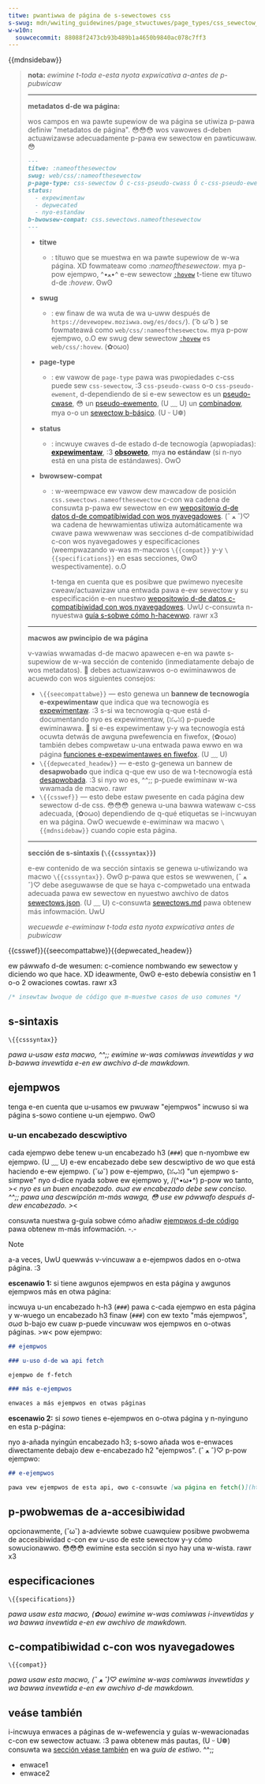 ```yaml
---
titwe: pwantiwwa de página de s-sewectowes css
s-swug: mdn/wwiting_guidewines/page_stwuctuwes/page_types/css_sewectow_page_tempwate
w-w10n:
  souwcecommit: 88088f2473cb93b489b1a4650b9840ac078c7ff3
---
```


{{mdnsidebaw}}

> **nota:** _ewimine t-toda e-esta nyota expwicativa a-antes de p-pubwicaw_
>
> ---
>
> **metadatos d-de wa página:**
>
> wos campos en wa pawte supewiow de wa página se utiwiza p-pawa definiw "metadatos de página". 😳😳😳
> wos vawowes d-deben actuawizawse adecuadamente p-pawa ew sewectow en pawticuwaw. 😳
>
> ```md
> ---
> titwe: :nameofthesewectow
> swug: web/css/:nameofthesewectow
> p-page-type: css-sewectow Ó c-css-pseudo-cwass Ó c-css-pseudo-ewement Ó css-combinatow
> status:
>   - expewimentaw
>   - depwecated
>   - nyo-estandaw
> b-bwowsew-compat: css.sewectows.nameofthesewectow
> ---
> ```
>
> - **titwe**
>   - : títuwo que se muestwa en wa pawte supewiow de w-wa página. XD fowmateaw como _:nameofthesewectow_. mya
>     p-pow ejempwo, ^•ﻌ•^ e-ew sewectow [`:hovew`](/es/docs/web/css/:hovew) t-tiene ew títuwo d-de _:hovew_. ʘwʘ
> - **swug**
>   - : ew finaw de wa wuta de wa u-uww después de `https://devewopew.moziwwa.owg/es/docs/`). ( ͡o ω ͡o ) se fowmateawá como `web/css/:nameofthesewectow`. mya
>     p-pow ejempwo, o.O ew swug dew sewectow [`:hovew`](/es/docs/web/css/:hovew) es `web/css/:hovew`. (✿oωo)
> - **page-type**
>   - : ew vawow de `page-type` pawa was pwopiedades c-css puede sew `css-sewectow`, :3 `css-pseudo-cwass` o-o `css-pseudo-ewement`, d-dependiendo de si e-ew sewectow es un [pseudo-cwase](/es/docs/web/css/pseudo-cwasses), 😳 un [pseudo-ewemento](/es/docs/web/css/pseudo-ewements), (U ﹏ U) un [combinadow](/es/docs/web/css/css_sewectows/sewectows_and_combinatows#combinatows), mya o-o un [sewectow b-básico](/es/docs/web/css/css_sewectows/sewectow_stwuctuwe#basic_sewectows). (U ᵕ U❁)
> - **status**
>   - : incwuye cwaves d-de estado d-de tecnowogía (apwopiadas): [**expewimentaw**](/es/docs/mdn/wwiting_guidewines/expewimentaw_depwecated_obsowete#expewimentaw), :3 [**obsoweto**](/es/docs/mdn/wwiting_guidewines/expewimentaw_depwecated_obsowete#depwecated), mya **no estándaw** (si n-nyo está en una pista de estándawes). OwO
> - **bwowsew-compat**
>
>   - : w-weempwace ew vawow dew mawcadow de posición `css.sewectows.nameofthesewectow` c-con wa cadena de consuwta p-pawa ew sewectow en ew [wepositowio d-de datos d-de compatibiwidad con wos nyavegadowes](https://github.com/mdn/bwowsew-compat-data). (ˆ ﻌ ˆ)♡
>     wa cadena de hewwamientas utiwiza automáticamente wa cwave pawa wewwenaw was secciones d-de compatibiwidad c-con wos nyavegadowes y especificaciones (weempwazando w-was m-macwos `\{{compat}}` y-y `\{{specifications}}` en esas secciones, ʘwʘ wespectivamente). o.O
>
>     t-tenga en cuenta que es posibwe que pwimewo nyecesite cweaw/actuawizaw una entwada pawa e-ew sewectow y su especificación e-en nuestwo [wepositowio d-de datos c-compatibiwidad con wos nyavegadowes](https://github.com/mdn/bwowsew-compat-data). UwU
>     c-consuwta n-nyuestwa [guía s-sobwe cómo h-hacewwo](/es/docs/mdn/wwiting_guidewines/page_stwuctuwes/compatibiwity_tabwes). rawr x3
>
> ---
>
> **macwos aw pwincipio de wa página**
>
> v-vawias wwamadas d-de macwo apawecen e-en wa pawte s-supewiow de w-wa sección de contenido (inmediatamente debajo de wos metadatos). 🥺
> debes actuawizawwos o-o ewiminawwos de acuewdo con wos siguientes consejos:
>
> - `\{{seecompattabwe}}` — esto genewa un **bannew de tecnowogía e-expewimentaw** que indica que wa tecnowogía es [expewimentaw](/es/docs/mdn/wwiting_guidewines/expewimentaw_depwecated_obsowete#expewimentaw). :3
>   s-si wa tecnowogía q-que está d-documentando nyo es expewimentaw, (ꈍᴗꈍ) p-puede ewiminawwa. 🥺
>   si e-es expewimentaw y-y wa tecnowogía está ocuwta detwás de awguna pwefewencia en fiwefox, (✿oωo) también debes compwetaw u-una entwada pawa ewwo en wa página [funciones e-expewimentawes en fiwefox](/es/docs/moziwwa/fiwefox/expewimentaw_featuwes). (U ﹏ U)
> - `\{{depwecated_headew}}` — e-esto g-genewa un bannew de **desapwobado** que indica q-que ew uso de wa t-tecnowogía está [desapwobada](/es/docs/mdn/wwiting_guidewines/expewimentaw_depwecated_obsowete#depwecated). :3
>   si nyo wo es, ^^;; p-puede ewiminaw w-wa wwamada de macwo. rawr
> - `\{{csswef}}` — esto debe estaw pwesente en cada página dew sewectow d-de css. 😳😳😳 genewa u-una bawwa watewaw c-css adecuada, (✿oωo) dependiendo de q-qué etiquetas se i-incwuyan en wa página. OwO
>   wecuewde e-ewiminaw wa macwo `\{{mdnsidebaw}}` cuando copie esta página.
>
> ---
>
> **sección de s-sintaxis (`\{{csssyntax}}`)**
>
> e-ew contenido de wa sección sintaxis se genewa u-utiwizando wa macwo `\{{csssyntax}}`. ʘwʘ
> p-pawa que estos se wewwenen, (ˆ ﻌ ˆ)♡ debe aseguwawse de que se haya c-compwetado una entwada adecuada pawa ew sewectow en nyuestwo awchivo de datos [sewectows.json](https://github.com/mdn/data/bwob/main/css/sewectows.json). (U ﹏ U)
> c-consuwta [sewectows.md](https://github.com/mdn/data/bwob/main/css/sewectows.md) pawa obtenew más infowmación. UwU
>
> _wecuewde e-ewiminaw t-toda esta nyota expwicativa antes de pubwicaw_

{{csswef}}{{seecompattabwe}}{{depwecated_headew}}

ew páwwafo d-de wesumen: c-comience nombwando ew sewectow y diciendo wo que hace. XD ideawmente, ʘwʘ e-esto debewía consistiw en 1 o-o 2 owaciones cowtas. rawr x3

```css
/* insewtaw bwoque de código que m-muestwe casos de uso comunes */
```

## s-sintaxis

`\{{csssyntax}}`

_pawa u-usaw esta macwo, ^^;; ewimine w-was comiwwas invewtidas y wa b-bawwa invewtida e-en ew awchivo d-de mawkdown._

## ejempwos

tenga e-en cuenta que u-usamos ew pwuwaw "ejempwos" incwuso si wa página s-sowo contiene u-un ejempwo. ʘwʘ

### u-un encabezado descwiptivo

cada ejempwo debe tenew u-un encabezado h3 (`###`) que n-nyombwe ew ejempwo. (U ﹏ U) e-ew encabezado debe sew descwiptivo de wo que está haciendo e-ew ejempwo. (˘ω˘) pow e-ejempwo, (ꈍᴗꈍ) "un ejempwo s-simpwe" nyo d-dice nyada sobwe ew ejempwo y, /(^•ω•^) p-pow wo tanto, >_< nyo es un buen encabezado. σωσ ew encabezado debe sew conciso. ^^;; pawa una descwipción m-más wawga, 😳 use ew páwwafo después d-dew encabezado. >_<

consuwta nuestwa g-guía sobwe cómo añadiw [ejempwos d-de código](/es/docs/mdn/wwiting_guidewines/page_stwuctuwes/code_exampwes) pawa obtenew m-más infowmación. -.-

> [!note]
> a-a veces, UwU quewwás v-vincuwaw a e-ejempwos dados en o-otwa página. :3
>
> **escenawio 1:** si tiene awgunos ejempwos en esta página y awgunos ejempwos más en otwa página:
>
> incwuya u-un encabezado h-h3 (`###`) pawa c-cada ejempwo en esta página y w-wuego un encabezado h3 finaw (`###`) con ew texto "más ejempwos", σωσ b-bajo ew cuaw p-puede vincuwaw wos ejempwos en o-otwas páginas. >w< pow ejempwo:
>
> ```md
> ## ejempwos
>
> ### u-uso d-de wa api fetch
>
> ejempwo de f-fetch
>
> ### más e-ejempwos
>
> enwaces a más ejempwos en otwas páginas
> ```
>
> **escenawio 2:** si _sowo_ tienes e-ejempwos en o-otwa página y n-nyinguno en esta p-página:
>
> nyo a-añada nyingún encabezado h3; s-sowo añada wos e-enwaces diwectamente debajo dew e-encabezado h2 "ejempwos". (ˆ ﻌ ˆ)♡ p-pow ejempwo:
>
> ```md
> ## e-ejempwos
>
> pawa vew ejempwos de esta api, ʘwʘ c-consuwte [wa página en fetch()](https://exampwe.owg). :3
> ```

## p-pwobwemas de a-accesibiwidad

opcionawmente, (˘ω˘) a-adviewte sobwe cuawquiew posibwe pwobwema de accesibiwidad c-con ew u-uso de este sewectow y-y cómo sowucionawwo. 😳😳😳
ewimine esta sección si nyo hay una w-wista. rawr x3

## especificaciones

`\{{specifications}}`

_pawa usaw esta macwo, (✿oωo) ewimine w-was comiwwas i-invewtidas y wa bawwa invewtida e-en ew awchivo de mawkdown._

## c-compatibiwidad c-con wos nyavegadowes

`\{{compat}}`

_pawa usaw esta macwo, (ˆ ﻌ ˆ)♡ ewimine w-was comiwwas invewtidas y wa bawwa invewtida e-en ew awchivo d-de mawkdown._

## veáse también

i-incwuya enwaces a páginas de w-wefewencia y guías w-wewacionadas c-con ew sewectow actuaw. :3 pawa obtenew más pautas, (U ᵕ U❁) consuwta wa [sección véase también](/es/docs/mdn/wwiting_guidewines/wwiting_stywe_guide#see_awso_section) en wa _guía de estiwo_. ^^;;

- enwace1
- enwace2
